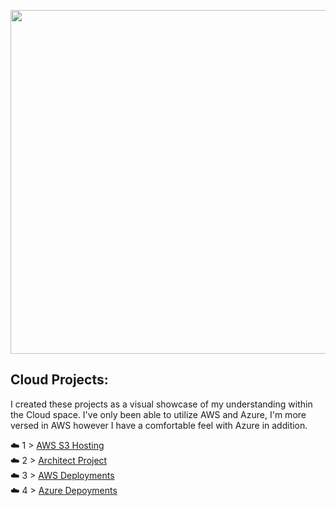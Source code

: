 <p align="center">
  <img src="https://user-images.githubusercontent.com/82731990/136584171-418acfdc-b080-45b7-92c4-8176eaf20e30.png"  width="550" height="auto">
</p>



## Cloud Projects:
I created these projects as a visual showcase of my understanding within the Cloud space. I've only been able to utilize AWS and Azure, I'm more versed in AWS however I have a comfortable feel with Azure in addition.

☁️ 1 > [AWS S3 Hosting](https://github.com/winters24-tech/Cloud-Projects./blob/main/S3%20Website%20Static%20Host/Readme.md)<br>
☁️ 2 > [Architect Project](https://github.com/winters24-tech/Cloud-Projects./tree/main/Architect%20Project) <br>
☁️ 3 > [AWS Deployments](https://github.com/winters24-tech/Cloud-Projects./tree/main/AWS%20Project) <br>
☁️ 4 > [Azure Depoyments](https://github.com/winters24-tech/Cloud-Projects./tree/main/Azure%20Project) 
